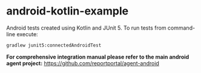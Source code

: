 # android-kotlin-example

Android tests created using Kotlin and JUnit 5. To run tests from command-line execute:

```sh
gradlew junit5:connectedAndroidTest
```

**For comprehensive integration manual please refer to the main android agent
project:** https://github.com/reportportal/agent-android
